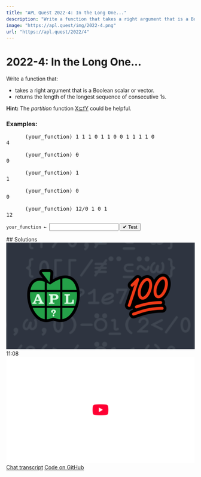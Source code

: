 ```yaml
---
title: "APL Quest 2022-4: In the Long One..."
description: "Write a function that takes a right argument that is a Boolean scalar or vector and returns the length of the longest sequence of consecutive 1s."
image: "https://apl.quest/img/2022-4.png"
url: "https://apl.quest/2022/4"
---
```


# <span class=s>2022-</span>4: In the Long One...
<!-- Write a function that takes a right argument that is a Boolean scalar or vector and returns the length of the longest sequence of consecutive 1s. -->
<p>Write a function that:</p>
<ul>
    <li>takes a right argument that is a Boolean scalar or vector.</li>
    <li>returns the length of the longest sequence of consecutive 1s.</li>
</ul>
<p><i class="fas fa-lightbulb-on"></i> <strong>Hint:</strong> The <em>partition</em> function <a href="https://help.dyalog.com/latest/#Language/Primitive%20Functions/Partition.htm" class="APL" target="_blank">X⊆fY</a> could be helpful.</p>

### Examples:
<pre class="APL">
      (your_function) 1 1 1 0 1 1 0 0 1 1 1 1 0
4

      (your_function) ⍬
0

      (your_function) 1
1

      (your_function) 0
0

      (your_function) 12/0 1 0 1
12
</pre>
<div class="pdiv">
  <code onclick="p_Input.focus()">your_function ← </code><input id="p_Input" autocomplete="off" spellcheck="false" oninput="this.parentElement.querySelector`button`.disabled=false;localStorage.setItem(window.location.pathname,this.value)" onkeypress="subm(event)">
  <button onclick="alert$.next`Testing…`;submitSolution`p`" class="md-button md-button--primary">&#x2714; Test</button>
</div>
<blockquote id="p_Output"></blockquote>
## Solutions
<div onclick="play(this)" title="Video on YouTube" class="yt">
<img alt="Video Thumbnail" src="../../img/2022-4.png">
<time>11:08</time>
<img alt="YouTube" src="../../img/yt-big.png">
</div>
<a href="https://chat.stackexchange.com/transcript/52405?m=64729844#64729844" target="_blank" class="md-button md-button--primary">Chat transcript</a>
<a href="https://github.com/abrudz/apl_quest/tree/main/2022/4.apl" target="_blank" class="md-button md-button--primary right">Code on GitHub</a>

<script>
    testCases={"a":["1 1 1 0 1 1 0 0 1 1 1 1 0","1=?2⍴⍨10+?5"],"b":["⍬","1","0","1⍴⍨5+?5","0⍴⍨5+?5","10000⍴1 0"],"f":"⌈/0,1⊥¨,⊆,","p":"∊"}
    p_Input.value=localStorage.getItem(window.location.pathname)
    play=e=>e.outerHTML=`<iframe src="https://www.youtube.com/embed/E5H_kV2UXxc?list=PLYKQVqyrAEj9wDIUyLDGtDAFTKY38BUMN&autoplay=1" title="<span class=s>2022-</span>4: In the Long One... (APL Quest 2022-4)" frameborder="0" allow="accelerometer; autoplay; clipboard-write; encrypted-media; gyroscope; picture-in-picture; web-share" referrerpolicy="strict-origin-when-cross-origin" allowfullscreen></iframe>`
</script>
